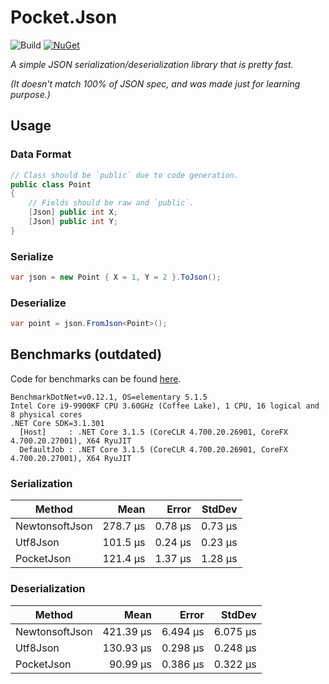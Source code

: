 # Pocket.Json

![Build](https://github.com/JoshuaLight/pocket.json/workflows/Build/badge.svg)
[![NuGet](https://img.shields.io/nuget/v/Pocket.Json.svg)](https://www.nuget.org/packages/Pocket.Json)


_A simple JSON serialization/deserialization library that is pretty fast._

_(It doesn't match 100% of JSON spec, and was made just for learning purpose.)_

## Usage
### Data Format
```c#
// Class should be `public` due to code generation.
public class Point
{
    // Fields should be raw and `public`.
    [Json] public int X;
    [Json] public int Y;
}
```

### Serialize
```c#
var json = new Point { X = 1, Y = 2 }.ToJson();
```

### Deserialize
```c#
var point = json.FromJson<Point>();
```

## Benchmarks (outdated)
Code for benchmarks can be found [here](https://github.com/JoshuaLight/Pocket.Json/blob/master/src/Benchmarks/Program.cs).
```
BenchmarkDotNet=v0.12.1, OS=elementary 5.1.5
Intel Core i9-9900KF CPU 3.60GHz (Coffee Lake), 1 CPU, 16 logical and 8 physical cores
.NET Core SDK=3.1.301
  [Host]     : .NET Core 3.1.5 (CoreCLR 4.700.20.26901, CoreFX 4.700.20.27001), X64 RyuJIT
  DefaultJob : .NET Core 3.1.5 (CoreCLR 4.700.20.26901, CoreFX 4.700.20.27001), X64 RyuJIT
```

### Serialization
|         Method |     Mean |   Error |  StdDev |
|--------------- |---------:|--------:|--------:|
| NewtonsoftJson | 278.7 μs | 0.78 μs | 0.73 μs |
|       Utf8Json | 101.5 μs | 0.24 μs | 0.23 μs |
|     PocketJson | 121.4 μs | 1.37 μs | 1.28 μs |

### Deserialization
|         Method |      Mean |    Error |   StdDev |
|--------------- |----------:|---------:|---------:|
| NewtonsoftJson | 421.39 μs | 6.494 μs | 6.075 μs |
|       Utf8Json | 130.93 μs | 0.298 μs | 0.248 μs |
|     PocketJson |  90.99 μs | 0.386 μs | 0.322 μs |
